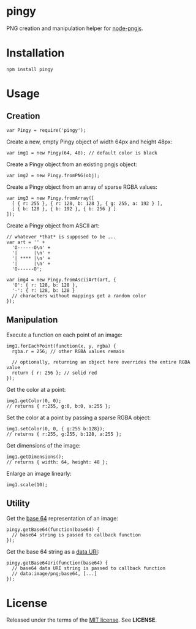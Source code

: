 pingy
=====
PNG creation and manipulation helper for
[node-pngjs](https://github.com/niegowski/node-pngjs).

Installation
============

    npm install pingy

Usage
=====

Creation
--------

    var Pingy = require('pingy');

Create a new, empty Pingy object of width 64px and height 48px:

    var img1 = new Pingy(64, 48); // default color is black

Create a Pingy object from an existing pngjs object:

    var img2 = new Pingy.fromPNG(obj);

Create a Pingy object from an array of sparse RGBA values:

    var img3 = new Pingy.fromArray([
      [ { r: 255 }, { r: 128, b: 128 }, { g: 255, a: 192 } ],
      [ { b: 128 }, { b: 192 }, { b: 256 } ]
    ]);

Create a Pingy object from ASCII art:

    // whatever *that* is supposed to be ...
    var art = '' +
      'O------O\n' +
      '|      |\n' +
      '| **** |\n' +
      '|      |\n' +
      'O------O';

    var img4 = new Pingy.fromAsciiArt(art, {
      'O': { r: 128, b: 128 },
      '-': { r: 128, b: 128 }
      // characters without mappings get a random color
    });


Manipulation
------------

Execute a function on each point of an image:

    img1.forEachPoint(function(x, y, rgba) {
      rgba.r = 256; // other RGBA values remain

      // optionally, returning an object here overrides the entire RGBA value
      return { r: 256 }; // solid red
    });

Get the color at a point:

    img1.getColor(0, 0);
    // returns { r:255, g:0, b:0, a:255 };

Set the color at a point by passing a sparse RGBA object:

    img1.setColor(0, 0, { g:255 b:128});
    // returns { r:255, g:255, b:128, a:255 };

Get dimensions of the image:

    img1.getDimensions();
    // returns { width: 64, height: 48 };

Enlarge an image linearly:

    img1.scale(10);


Utility
-------

Get the [base 64](https://en.wikipedia.org/wiki/Base64) representation of an
image:

    pingy.getBase64(function(base64) {
      // base64 string is passed to callback function
    });

Get the base 64 string as a
[data URI](https://en.wikipedia.org/wiki/Data_URI_scheme):

    pingy.getBase64Uri(function(base64) {
      // base64 data URI string is passed to callback function
      // data:image/png;base64, [...]
    });

License
=======
Released under the terms of the
[MIT license](http://tldrlegal.com/license/mit-license). See **LICENSE**.
